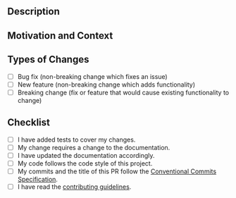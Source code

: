 <!--- Provide a general summary of your changes in the Title above -->

## Description

<!--- Describe your changes in detail -->

## Motivation and Context

<!---
  Why is this change required? What problem does it solve?

  If it fixes an open issue, please link to the issue here.
-->

## Types of Changes

<!---
  What types of changes does your code introduce? Put an `x` in all the boxes that apply:
-->

- [ ] Bug fix (non-breaking change which fixes an issue)
- [ ] New feature (non-breaking change which adds functionality)
- [ ] Breaking change (fix or feature that would cause existing functionality to change)

## Checklist

<!---
  Go over all the following points, and put an `x` in all the boxes that apply.

  If you're unsure about any of these, don't hesitate to ask. We're here to help!
-->

- [ ] I have added tests to cover my changes.
- [ ] My change requires a change to the documentation.
- [ ] I have updated the documentation accordingly.
- [ ] My code follows the code style of this project.
- [ ] My commits and the title of this PR follow the [Conventional Commits Specification](https://www.conventionalcommits.org).
- [ ] I have read the [contributing guidelines](https://github.com/Netflix/pollyjs/blob/master/CONTRIBUTING.md).
